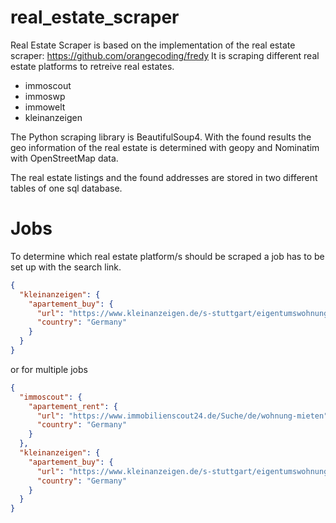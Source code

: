 # real_estate_scraper

Real Estate Scraper is based on the implementation of the real estate scraper: https://github.com/orangecoding/fredy
It is scraping different real estate platforms to retreive real estates.
- immoscout
- immoswp
- immowelt
- kleinanzeigen

The Python scraping library is BeautifulSoup4. With the found results the geo information of the real estate is determined with geopy and Nominatim with OpenStreetMap data.

The real estate listings and the found addresses are stored in two different tables of one sql database.

# Jobs
To determine which real estate platform/s should be scraped a job has to be set up with the search link.

```json
{
  "kleinanzeigen": {
    "apartement_buy": {
      "url": "https://www.kleinanzeigen.de/s-stuttgart/eigentumswohnung/k0l9280",
      "country": "Germany"
    }
  }
}
```

or for multiple jobs

```json
{
  "immoscout": {
    "apartement_rent": {
      "url": "https://www.immobilienscout24.de/Suche/de/wohnung-mieten",
      "country": "Germany"
    }
  },
  "kleinanzeigen": {
    "apartement_buy": {
      "url": "https://www.kleinanzeigen.de/s-stuttgart/eigentumswohnung/k0l9280",
      "country": "Germany"
    }
  }
}
```
